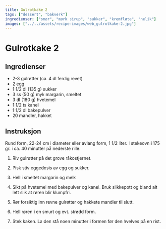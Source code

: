 ```yaml
---
title: Gulrotkake 2
tags: ["dessert", "bakverk"]
ingredienser: ["smør", "mørk sirup", "sukker", "kremfløte", "nelik"]
images: ["../../assets/recipe-images/web_gulrotkake-2.jpg"]
---
```


# Gulrotkake 2

## Ingredienser

- 2-3 gulrøtter (ca. 4 dl ferdig revet)
- 2 egg
- 1 1/2 dl (135 g) sukker
- 3 ss (50 g) myk margarin, smeltet
- 3 dl (180 g) hvetemel
- 1 1/2 ts kanel
- 1 1/2 dl bakepulver
- 20 mandler, hakket

## Instruksjon

Rund form, 22-24 cm i diameter eller avlang form, 1 1/2 liter. I stekeovn i 175 gr. i ca. 40 minutter på nederste rille.

1. Riv gulrøtter på det grove råkostjernet.

2. Pisk stiv eggedosis av egg og sukker.

3. Hell i smeltet margarin og melk

4. Sikt på hvetemel med bakepulver og kanel. Bruk slikkepott og bland alt lett slik at røren blir klumpfri.

5. Rør forsiktig inn revne gulrøtter og hakkete mandler til slutt.

6. Hell røren i en smurt og evt. strødd form.

7. Stek kaken. La den stå noen minutter i formen før den hvelves på en rist.
